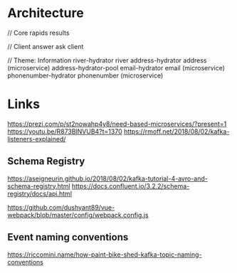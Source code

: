 # Architecture
// Core
rapids
results

// Client
answer
ask
client

// Theme: Information
river-hydrator
	river
		address-hydrator
			address (microservice)
			address-hydrator-pool
		email-hydrator
			email (microservice)
		phonenumber-hydrator
			phonenumber (microservice)

# Links
https://prezi.com/p/st2nowahp4y8/need-based-microservices/?present=1
https://youtu.be/R873BlNVUB4?t=1370
https://rmoff.net/2018/08/02/kafka-listeners-explained/

## Schema Registry
https://aseigneurin.github.io/2018/08/02/kafka-tutorial-4-avro-and-schema-registry.html
https://docs.confluent.io/3.2.2/schema-registry/docs/api.html

https://github.com/dushyant89/vue-webpack/blob/master/config/webpack.config.js

## Event naming conventions
https://riccomini.name/how-paint-bike-shed-kafka-topic-naming-conventions
